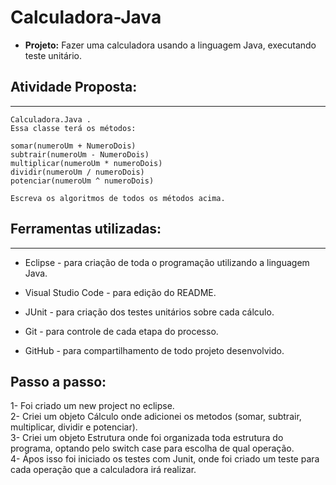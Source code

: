 # Calculadora-Java

- __Projeto:__ Fazer uma calculadora usando a linguagem Java, executando teste unitário.

## __Atividade Proposta__:
---
~~~Escreva uma Calculadora em Java que contenha uma classe chamada 
Calculadora.Java .
Essa classe terá os métodos:

somar(numeroUm + NumeroDois)
subtrair(numeroUm - NumeroDois)
multiplicar(numeroUm * numeroDois)
dividir(numeroUm / numeroDois)
potenciar(numeroUm ^ numeroDois)

Escreva os algoritmos de todos os métodos acima.
~~~   
     


## __Ferramentas utilizadas:__
---
- Eclipse - para criação de toda o programação utilizando a linguagem Java.

- Visual Studio Code - para edição do README.

- JUnit - para criação dos testes unitários sobre cada cálculo.

- Git - para controle de cada etapa do processo.

- GitHub - para compartilhamento de todo projeto desenvolvido.

## __Passo a passo:__

1- Foi criado um new project no eclipse.  
2- Criei um objeto Cálculo onde adicionei os metodos (somar, subtrair, multiplicar, dividir e potenciar).  
3- Criei um objeto Estrutura onde foi organizada toda estrutura do programa, optando pelo switch case para escolha de qual operação.  
4- Ápos isso foi iniciado os testes com Junit, onde foi criado um teste para cada operação que a calculadora irá realizar.

